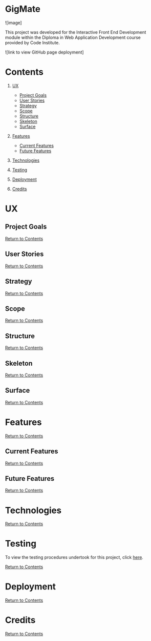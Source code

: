 # GigMate

![image]

This project was developed for the Interactive Front End Development module within the Diploma in Web Application Development course provided by Code Institute.

![link to view GitHub page deployment]

# Contents

1. [UX](#UX)
    - [Project Goals](#Project-Goals)    
    - [User Stories](#User-Stories)  
    - [Strategy](#Strategy)  
    - [Scope](#Scope)
    - [Structure](#Structure)
    - [Skeleton](#Skeleton)
    - [Surface](#Surface)

2. [Features](#Features)

    - [Current Features](#Current-Features)
    - [Future Features](#Future-Features)

3. [Technologies](#Technologies)

4. [Testing](#Testing)

5. [Deployment](#Deployment)

6. [Credits](#Credits)

# UX

## Project Goals

[Return to Contents](#contents)

## User Stories

[Return to Contents](#contents)

## Strategy

[Return to Contents](#contents)

## Scope

[Return to Contents](#contents)

## Structure

[Return to Contents](#contents)

## Skeleton

[Return to Contents](#contents)

## Surface

[Return to Contents](#contents)

# Features

[Return to Contents](#contents)

## Current Features

[Return to Contents](#contents)

## Future Features

[Return to Contents](#contents)

# Technologies

[Return to Contents](#contents)

# Testing

To view the testing procedures undertook for this project, click [here](TESTING.md).

[Return to Contents](#contents)

# Deployment

[Return to Contents](#contents)

# Credits

[Return to Contents](#contents)

